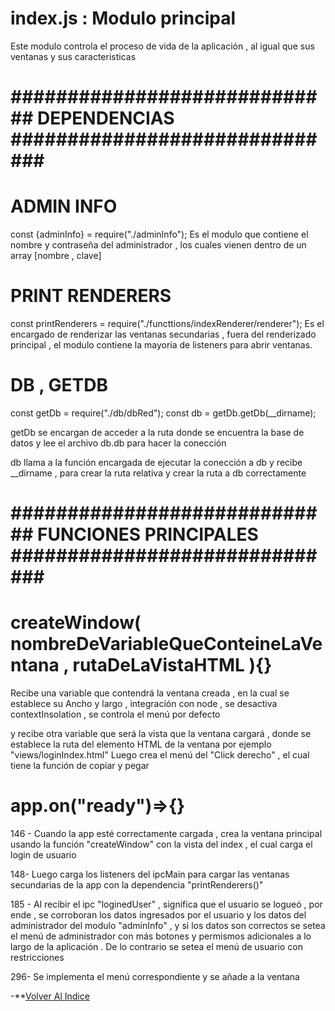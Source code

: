 # index.js : Modulo principal

Este modulo controla el proceso de vida de la aplicación , al igual que sus ventanas y sus caracteristicas

# #############################  DEPENDENCIAS ############################## #

# ADMIN INFO
const {adminInfo}       = require("./adminInfo");
Es el modulo que contiene el nombre y contraseña del administrador , los cuales vienen dentro de 
un array [nombre , clave]

# PRINT RENDERERS
const  printRenderers   = require("./functtions/indexRenderer/renderer");
Es el encargado de renderizar las ventanas secundarias , fuera del renderizado principal , el modulo
contiene la mayoría de listeners para abrir ventanas.
# DB , GETDB
const getDb             = require("./db/dbRed");
const db                = getDb.getDb(__dirname);

getDb se encargan de acceder a la ruta donde se encuentra la base de datos y lee el archivo db.db para 
hacer la conección 

db llama a la función encargada de ejecutar la conección a db y recibe  __dirname , para crear
la ruta relativa y crear la ruta a db correctamente 

# #############################  FUNCIONES PRINCIPALES ############################## #

# createWindow( nombreDeVariableQueConteineLaVentana  , rutaDeLaVistaHTML ){}
Recibe una variable que contendrá la ventana creada , en la cual se establece su Ancho y largo , 
integración con node , se desactiva contextInsolation , se controla el menú por defecto 

y recibe otra variable que será la vista que la ventana cargará , donde se establece la ruta
del elemento HTML de la ventana por ejemplo "views/loginIndex.html"
Luego crea el menú del "Click derecho" , el cual tiene la función de copiar y pegar

# app.on("ready")=>{}
146 - Cuando la app esté correctamente cargada , crea la ventana principal usando la función "createWindow" 
    con la vista del index , el cual carga el login de usuario 

148- Luego carga los listeners del ipcMain para cargar las ventanas secundarias de la app con la
    dependencia "printRenderers()"

185 - Al recibir el ipc "loginedUser" , significa que el usuario se logueó , por ende , se corroboran 
    los datos ingresados por el usuario y los datos del administrador del modulo "adminInfo" , y si
    los datos son correctos se setea el menú de administrador con más botones y permismos adicionales
    a lo largo de la aplicación .
    De lo contrario se setea el menú de usuario con restricciones 

296- Se implementa el menú correspondiente y se añade a la ventana 

-**[Volver Al Indice](../../README.md) 